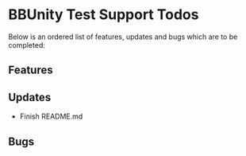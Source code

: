 # BBUnity Test Support Todos

Below is an ordered list of features, updates and bugs which are to be completed:

## Features

## Updates

- Finish README.md

## Bugs
